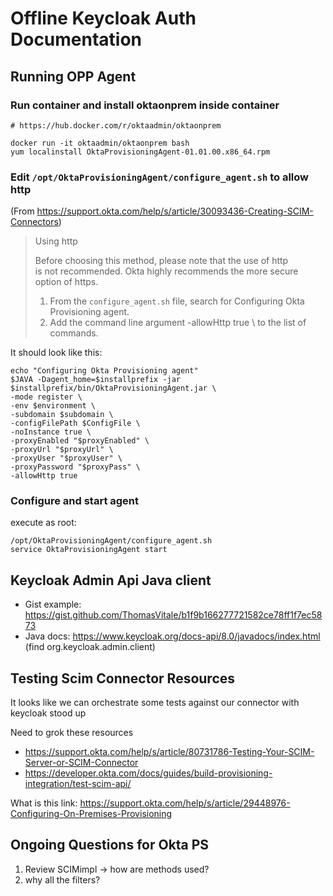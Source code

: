 # Offline Keycloak Auth Documentation

## Running OPP Agent

### Run container and install oktaonprem inside container
```
# https://hub.docker.com/r/oktaadmin/oktaonprem

docker run -it oktaadmin/oktaonprem bash
yum localinstall OktaProvisioningAgent-01.01.00.x86_64.rpm
```


### Edit `/opt/OktaProvisioningAgent/configure_agent.sh` to allow http

(From https://support.okta.com/help/s/article/30093436-Creating-SCIM-Connectors)
> Using http
>
> Before choosing this method, please note that the use of http is not recommended. Okta highly recommends the more secure option of https.
> 1. From the `configure_agent.sh` file, search for Configuring Okta Provisioning agent.
> 2. Add the command line argument -allowHttp true \ to the list of commands.

It should look like this:
```
echo "Configuring Okta Provisioning agent"
$JAVA -Dagent_home=$installprefix -jar $installprefix/bin/OktaProvisioningAgent.jar \
-mode register \
-env $environment \
-subdomain $subdomain \
-configFilePath $ConfigFile \
-noInstance true \
-proxyEnabled "$proxyEnabled" \
-proxyUrl "$proxyUrl" \
-proxyUser "$proxyUser" \
-proxyPassword "$proxyPass" \
-allowHttp true
```

### Configure and start agent

execute as root:

```
/opt/OktaProvisioningAgent/configure_agent.sh
service OktaProvisioningAgent start
```

## Keycloak Admin Api Java client
* Gist example: https://gist.github.com/ThomasVitale/b1f9b166277721582ce78ff1f7ec5873
* Java docs: https://www.keycloak.org/docs-api/8.0/javadocs/index.html (find org.keycloak.admin.client)

## Testing Scim Connector Resources

It looks  like we can orchestrate some tests against our connector with keycloak stood up

Need to grok these resources
* https://support.okta.com/help/s/article/80731786-Testing-Your-SCIM-Server-or-SCIM-Connector
* https://developer.okta.com/docs/guides/build-provisioning-integration/test-scim-api/

What is this link: https://support.okta.com/help/s/article/29448976-Configuring-On-Premises-Provisioning

## Ongoing Questions for Okta PS

1. Review SCIMimpl -> how are methods used?
1. why all the filters?


